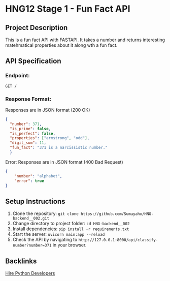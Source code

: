 # HNG12 Stage 1 - Fun Fact API
## Project Description
This is a fun fact API with FASTAPI. It takes a number and returns interesting matehmatical properties about it along wth a fun fact.

## API Specification
### Endpoint:
`GET /`
### Response Format:
Responses are in JSON format (200 OK)
```json
{
  "number": 371,
  "is_prime": false,
  "is_perfect": false,
  "properties": ["armstrong", "odd"],
  "digit_sum": 11,
  "fun_fact": "371 is a narcissistic number."
  }
```
Error:
Responses are in JSON format (400 Bad Request)
```json
{
    "number": "alphabet",
    "error": true
}
```

## Setup Instructions
1. Clone the repository:
   `git clone https://github.com/Sumayahx/HNG-backend__002.git`
2. Change directory to project folder:
   `cd HNG-backend__002`
3. Install dependencies:
   `pip install -r requirements.txt`
4. Start the server:
   `uvicorn main:app --reload`
5. Check the API by navigating to `http://127.0.0.1:8000/api/classify-number?number=371` in your browser.

## Backlinks
[Hire Python Developers](https://hng.tech/hire/python-developers)
